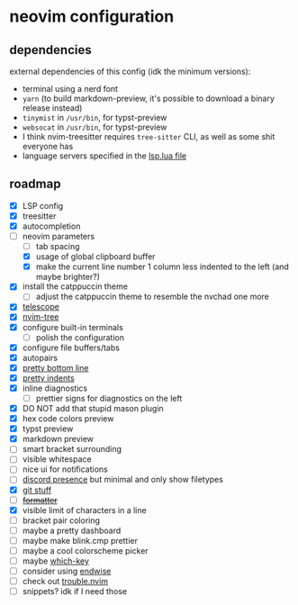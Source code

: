 # neovim configuration

## dependencies
external dependencies of this config (idk the minimum versions):
- terminal using a nerd font
- `yarn` (to build markdown-preview, it's possible to download a binary release instead)
- `tinymist` in `/usr/bin`, for typst-preview
- `websocat` in `/usr/bin`, for typst-preview
- I think nvim-treesitter requires `tree-sitter` CLI, as well as some shit everyone has
- language servers specified in the [lsp.lua file](./lua/lsp.lua)

## roadmap
- [x] LSP config
- [x] treesitter
- [x] autocompletion
- [ ] neovim parameters
  - [ ] tab spacing
  - [x] usage of global clipboard buffer
  - [x] make the current line number 1 column less indented to the left (and maybe brighter?)
- [x] install the catppuccin theme
  - [ ] adjust the catppuccin theme to resemble the nvchad one more
- [x] [telescope](https://github.com/nvim-telescope/telescope.nvim)
- [x] [nvim-tree](https://github.com/nvim-tree/nvim-tree.lua)
- [x] configure built-in terminals
  - [ ] polish the configuration
- [x] configure file buffers/tabs
- [x] autopairs
- [x] [pretty bottom line](https://github.com/nvim-lualine/lualine.nvim)
- [x] [pretty indents](https://github.com/lukas-reineke/indent-blankline.nvim)
- [x] inline diagnostics 
  - [ ] prettier signs for diagnostics on the left
- [x] DO NOT add that stupid mason plugin
- [x] hex code colors preview
- [x] typst preview
- [x] markdown preview
- [ ] smart bracket surrounding
- [ ] visible whitespace
- [ ] nice ui for notifications
- [ ] [discord presence](https://github.com/vyfor/cord.nvim) but minimal and only show filetypes
- [x] [git stuff](https://github.com/lewis6991/gitsigns.nvim)
- [ ] ~~[formatter](https://github.com/stevearc/conform.nvim)~~
- [x] visible limit of characters in a line
- [ ] bracket pair coloring
- [ ] maybe a pretty dashboard
- [ ] maybe make blink.cmp prettier
- [ ] maybe a cool colorscheme picker
- [ ] maybe [which-key](https://github.com/folke/which-key.nvim)
- [ ] consider using [endwise](https://github.com/RRethy/nvim-treesitter-endwise)
- [ ] check out [trouble.nvim](https://github.com/folke/trouble.nvim)
- [ ] snippets? idk if I need those
